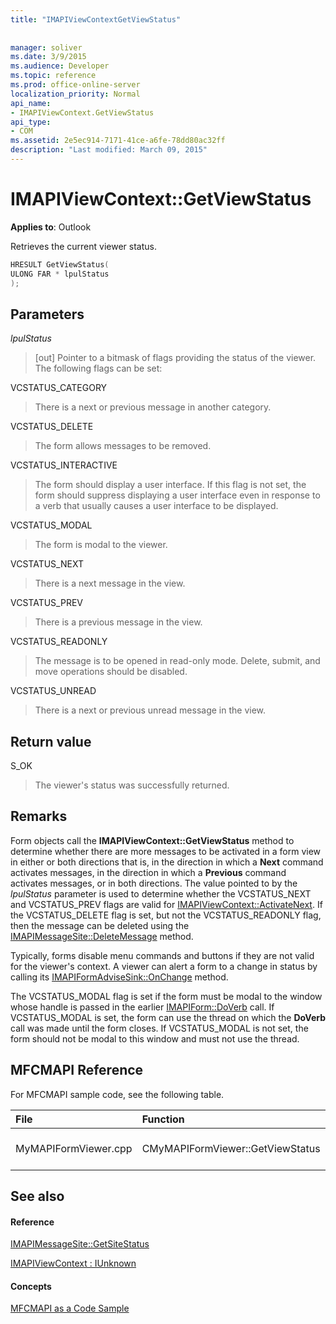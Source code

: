 ```yaml
---
title: "IMAPIViewContextGetViewStatus"
 
 
manager: soliver
ms.date: 3/9/2015
ms.audience: Developer
ms.topic: reference
ms.prod: office-online-server
localization_priority: Normal
api_name:
- IMAPIViewContext.GetViewStatus
api_type:
- COM
ms.assetid: 2e5ec914-7171-41ce-a6fe-78dd80ac32ff
description: "Last modified: March 09, 2015"
---
```


# IMAPIViewContext::GetViewStatus

  
  
**Applies to**: Outlook 
  
Retrieves the current viewer status. 
  
```cpp
HRESULT GetViewStatus(
ULONG FAR * lpulStatus
);
```

## Parameters

 _lpulStatus_
  
> [out] Pointer to a bitmask of flags providing the status of the viewer. The following flags can be set:
    
VCSTATUS_CATEGORY 
  
> There is a next or previous message in another category. 
    
VCSTATUS_DELETE 
  
> The form allows messages to be removed. 
    
VCSTATUS_INTERACTIVE 
  
> The form should display a user interface. If this flag is not set, the form should suppress displaying a user interface even in response to a verb that usually causes a user interface to be displayed. 
    
VCSTATUS_MODAL 
  
> The form is modal to the viewer. 
    
VCSTATUS_NEXT 
  
> There is a next message in the view. 
    
VCSTATUS_PREV 
  
> There is a previous message in the view. 
    
VCSTATUS_READONLY 
  
> The message is to be opened in read-only mode. Delete, submit, and move operations should be disabled. 
    
VCSTATUS_UNREAD 
  
> There is a next or previous unread message in the view.
    
## Return value

S_OK 
  
> The viewer's status was successfully returned.
    
## Remarks

Form objects call the **IMAPIViewContext::GetViewStatus** method to determine whether there are more messages to be activated in a form view in either or both directions that is, in the direction in which a **Next** command activates messages, in the direction in which a **Previous** command activates messages, or in both directions. The value pointed to by the  _lpulStatus_ parameter is used to determine whether the VCSTATUS_NEXT and VCSTATUS_PREV flags are valid for [IMAPIViewContext::ActivateNext](imapiviewcontext-activatenext.md). If the VCSTATUS_DELETE flag is set, but not the VCSTATUS_READONLY flag, then the message can be deleted using the [IMAPIMessageSite::DeleteMessage](imapimessagesite-deletemessage.md) method. 
  
Typically, forms disable menu commands and buttons if they are not valid for the viewer's context. A viewer can alert a form to a change in status by calling its [IMAPIFormAdviseSink::OnChange](imapiformadvisesink-onchange.md) method. 
  
The VCSTATUS_MODAL flag is set if the form must be modal to the window whose handle is passed in the earlier [IMAPIForm::DoVerb](imapiform-doverb.md) call. If VCSTATUS_MODAL is set, the form can use the thread on which the **DoVerb** call was made until the form closes. If VCSTATUS_MODAL is not set, the form should not be modal to this window and must not use the thread. 
  
## MFCMAPI Reference

For MFCMAPI sample code, see the following table.
  
|**File**|**Function**|**Comment**|
|:-----|:-----|:-----|
|MyMAPIFormViewer.cpp  <br/> |CMyMAPIFormViewer::GetViewStatus  <br/> |MFCMAPI implements the **IMAPIViewContext::GetViewStatus** method in this function.  <br/> |
   
## See also

#### Reference

[IMAPIMessageSite::GetSiteStatus](imapimessagesite-getsitestatus.md)
  
[IMAPIViewContext : IUnknown](imapiviewcontextiunknown.md)
#### Concepts

[MFCMAPI as a Code Sample](mfcmapi-as-a-code-sample.md)

